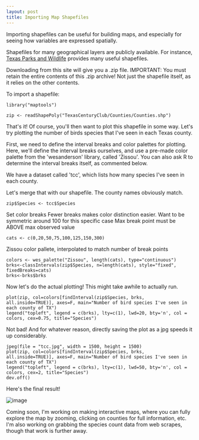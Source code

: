 ```yaml
---
layout: post
title: Importing Map Shapefiles
---
```


Importing shapefiles can be useful for building maps, and especially for seeing how variables are expressed spatially. 

Shapefiles for many geographical layers are publicly available. For instance, [Texas Parks and Wildlife](http://tpwd.texas.gov/gis/data) provides many useful shapefiles.

Downloading from this site will give you a .zip file.
IMPORTANT: You must retain the entire contents of this .zip archive! Not just the shapefile itself, as it relies on the other contents.

To import a shapefile:

```
library("maptools")
```

```
zip <- readShapePoly("TexasCenturyClub/Counties/Counties.shp")
```

That's it!
Of course, you'll then want to plot this shapefile in some way.
Let's try plotting the number of birds species that I've seen in each Texas county.

First, we need to define the interval breaks and color palettes for plotting.
Here, we'll define the interval breaks ourselves, and use a pre-made color palette from the 'wesanderson' library, called 'Zissou'.
You can also ask R to determine the interval breaks itself, as commented below.

We have a dataset called 'tcc', which lists how many species I've seen in each county.

Let's merge that with our shapefile. The county names obviously match.

```zip$Species <- tcc$Species```

Set color breaks
Fewer breaks makes color distinction easier. 
Want to be symmetric around 100 for this specific case
Max break point must be ABOVE max observed value

```cats <- c(0,20,50,75,100,125,150,300)```

Zissou color pallete, interpolated to match number of break points

```
colors <- wes_palette("Zissou", length(cats), type="continuous")
brks<-classIntervals(zip$Species, n=length(cats), style="fixed", fixedBreaks=cats)
brks<-brks$brks 
```

Now let's do the actual plotting!
This might take awhile to actually run.

```
plot(zip, col=colors[findInterval(zip$Species, brks, all.inside=TRUE)], axes=F, main="Number of bird species I've seen in each county of TX")
legend("topleft", legend = c(brks), lty=c(1), lwd=20, bty='n', col = colors, cex=0.75, title="Species")
```

Not bad!
And for whatever reason, directly saving the plot as a jpg speeds it up considerably.

```
jpeg(file = "tcc.jpg", width = 1500, height = 1500)
plot(zip, col=colors[findInterval(zip$Species, brks, all.inside=TRUE)], axes=F, main="Number of bird species I've seen in each county of TX")
legend("topleft", legend = c(brks), lty=c(1), lwd=50, bty='n', col = colors, cex=2, title="Species")
dev.off()
```

Here's the final result!

![image](/images/tcc.jpg)

Coming soon, I'm working on making interactive maps, where you can fully explore the map by zooming, clicking on counties for full information, etc.
I'm also working on grabbing the species count data from web scrapes, though that work is further away.